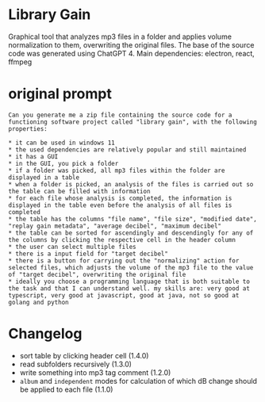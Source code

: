 # Library Gain
Graphical tool that analyzes mp3 files in a folder and applies volume normalization to them, overwriting the original files. The base of the source code was generated using ChatGPT 4. Main dependencies: electron, react, ffmpeg

# original prompt

```
Can you generate me a zip file containing the source code for a functioning software project called "library gain", with the following properties:

* it can be used in windows 11
* the used dependencies are relatively popular and still maintained
* it has a GUI
* in the GUI, you pick a folder
* if a folder was picked, all mp3 files within the folder are displayed in a table
* when a folder is picked, an analysis of the files is carried out so the table can be filled with information
* for each file whose analysis is completed, the information is displayed in the table even before the analysis of all files is completed
* the table has the columns "file name", "file size", "modified date", "replay gain metadata", "average decibel", "maximum decibel"
* the table can be sorted for ascendingly and descendingly for any of the columns by clicking the respective cell in the header column
* the user can select multiple files
* there is a input field for "target decibel"
* there is a button for carrying out the "normalizing" action for selected files, which adjusts the volume of the mp3 file to the value of "target decibel", overwriting the original file
* ideally you choose a programming language that is both suitable to the task and that I can understand well. my skills are: very good at typescript, very good at javascript, good at java, not so good at golang and python
```

# Changelog
* sort table by clicking header cell (1.4.0)
* read subfolders recursively (1.3.0)
* write something into mp3 tag comment (1.2.0)
* `album` and `independent` modes for calculation of which dB change should be applied to each file (1.1.0)
